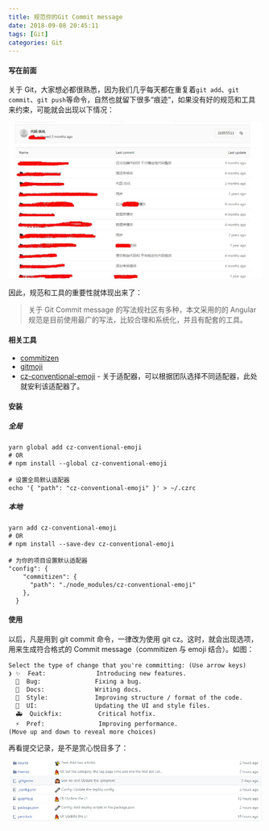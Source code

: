 ```yaml
---
title: 规范你的Git Commit message
date: 2018-09-08 20:45:11
tags: [Git]
categories: Git
---
```


#### 写在前面

关于 Git，大家想必都很熟悉，因为我们几乎每天都在重复着`git add`、`git commit`、`git push`等命令，自然也就留下很多“痕迹”，如果没有好的规范和工具来约束，可能就会出现以下情况：

![](https://github.com/gaoac/images-library/blob/master/blog/git_commit_error.png?raw=true)

因此，规范和工具的重要性就体现出来了：

> 关于 Git Commit message 的写法规社区有多种，本文采用的的 Angular 规范是目前使用最广的写法，比较合理和系统化，并且有配套的工具。

#### 相关工具

- [commitizen](https://github.com/commitizen/cz-cli)
- [gitmoji](https://github.com/carloscuesta/gitmoji/)
- [cz-conventional-emoji](https://github.com/gaoac/cz-conventional-emoji) - 关于适配器，可以根据团队选择不同适配器，此处就安利该适配器了。

#### 安装

##### 全局

```
yarn global add cz-conventional-emoji
# OR
# npm install --global cz-conventional-emoji

# 设置全局默认适配器
echo '{ "path": "cz-conventional-emoji" }' > ~/.czrc
```

##### 本地

```
yarn add cz-conventional-emoji
# OR
# npm install --save-dev cz-conventional-emoji

# 为你的项目设置默认适配器
"config": {
    "commitizen": {
      "path": "./node_modules/cz-conventional-emoji"
    },
  }
```

#### 使用

以后，凡是用到 git commit 命令，一律改为使用 git cz。这时，就会出现选项，用来生成符合格式的 Commit message（commitizen 与 emoji 结合）。如图：

```
Select the type of change that you're committing: (Use arrow keys)
❯ ✨  Feat:              Introducing new features.
  🐛  Bug:               Fixing a bug.
  📝  Docs:              Writing docs.
  🎨  Style:             Improving structure / format of the code.
  💄  UI:                Updating the UI and style files.
  🚑  Quickfix:          Critical hotfix.
  ⚡️  Pref:               Improving performance.
(Move up and down to reveal more choices)
```

再看提交记录，是不是赏心悦目多了：

![](https://github.com/gaoac/images-library/blob/master/blog/git_commit_normal.png?raw=true)

